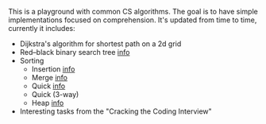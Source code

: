 This is a playground with common CS algorithms. The goal is to have simple implementations focused on comprehension.
It's updated from time to time, currently it includes:
- Dijkstra's algorithm for shortest path on a 2d grid
- Red–black binary search tree [info](https://www.coursera.org/learn/algorithms-part1/supplement/zQXMd/lecture-slides)
- Sorting
  - Insertion [info](https://www.coursera.org/learn/algorithms-part1/supplement/erHuw/lecture-slides)
  - Merge [info](https://www.coursera.org/learn/algorithms-part1/supplement/4E9fa/lecture-slides)
  - Quick [info](https://www.coursera.org/learn/algorithms-part1/supplement/efbDN/lecture-slides)
  - Quick (3-way)
  - Heap [info](https://www.coursera.org/learn/algorithms-part1/supplement/eHe3d/lecture-slides)
- Interesting tasks from the "Cracking the Coding Interview"
